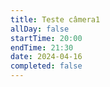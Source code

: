 ```yaml
---
title: Teste câmera1
allDay: false
startTime: 20:00
endTime: 21:30
date: 2024-04-16
completed: false
---
```

